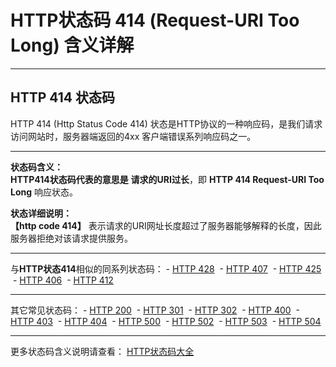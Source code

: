 # HTTP状态码 414 (Request-URI Too Long) 含义详解

---

## HTTP 414 状态码

HTTP 414 (Http Status Code 414) 状态是HTTP协议的一种响应码，是我们请求访问网站时，服务器端返回的4xx 客户端错误系列响应码之一。

---

**状态码含义：**  
**HTTP414状态码代表的意思是** **请求的URI过长**，即 **HTTP 414 Request-URI Too Long** 响应状态。

**状态详细说明：**  
**【http code 414】** 表示请求的URI网址长度超过了服务器能够解释的长度，因此服务器拒绝对该请求提供服务。

  

---

与**HTTP状态414**相似的同系列状态码： - [HTTP 428](https://github.com/CrayonL/AllHttpStatusCodes/blob/master/HTTPStatusCode/4xx_ClientErrors/Code_428.md "HTTP 428详细说明")
 - [HTTP 407](https://github.com/CrayonL/AllHttpStatusCodes/blob/master/HTTPStatusCode/4xx_ClientErrors/Code_407.md "HTTP 407详细说明")
 - [HTTP 425](https://github.com/CrayonL/AllHttpStatusCodes/blob/master/HTTPStatusCode/4xx_ClientErrors/Code_425.md "HTTP 425详细说明")
 - [HTTP 406](https://github.com/CrayonL/AllHttpStatusCodes/blob/master/HTTPStatusCode/4xx_ClientErrors/Code_406.md "HTTP 406详细说明")
 - [HTTP 412](https://github.com/CrayonL/AllHttpStatusCodes/blob/master/HTTPStatusCode/4xx_ClientErrors/Code_412.md "HTTP 412详细说明")

---

其它常见状态码： - [HTTP 200](https://github.com/CrayonL/AllHttpStatusCodes/blob/master/HTTPStatusCode/2xx_Success/Code_200.md "HTTP 200详细说明")
 - [HTTP 301](https://github.com/CrayonL/AllHttpStatusCodes/blob/master/HTTPStatusCode/3xx_Redirection/Code_301.md "HTTP 301详细说明")
 - [HTTP 302](https://github.com/CrayonL/AllHttpStatusCodes/blob/master/HTTPStatusCode/3xx_Redirection/Code_302.md "HTTP 302详细说明")
 - [HTTP 400](https://github.com/CrayonL/AllHttpStatusCodes/blob/master/HTTPStatusCode/4xx_ClientErrors/Code_400.md "HTTP 400详细说明")
 - [HTTP 403](https://github.com/CrayonL/AllHttpStatusCodes/blob/master/HTTPStatusCode/4xx_ClientErrors/Code_403.md "HTTP 403详细说明")
 - [HTTP 404](https://github.com/CrayonL/AllHttpStatusCodes/blob/master/HTTPStatusCode/4xx_ClientErrors/Code_404.md "HTTP 404详细说明")
 - [HTTP 500](https://github.com/CrayonL/AllHttpStatusCodes/blob/master/HTTPStatusCode/5xx_ServerErrors/Code_500.md "HTTP 500详细说明")
 - [HTTP 502](https://github.com/CrayonL/AllHttpStatusCodes/blob/master/HTTPStatusCode/5xx_ServerErrors/Code_502.md "HTTP 502详细说明")
 - [HTTP 503](https://github.com/CrayonL/AllHttpStatusCodes/blob/master/HTTPStatusCode/5xx_ServerErrors/Code_503.md "HTTP 503详细说明")
 - [HTTP 504](https://github.com/CrayonL/AllHttpStatusCodes/blob/master/HTTPStatusCode/5xx_ServerErrors/Code_504.md "HTTP 504详细说明")

---

更多状态码含义说明请查看： [HTTP状态码大全](https://github.com/CrayonL/AllHttpStatusCodes)
